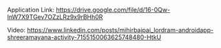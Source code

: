 Application Link: https://drive.google.com/file/d/16-0Qw-InW7X9TGev7OZzLRz9x9rBHh0R

Video: https://www.linkedin.com/posts/mihirbajpai_lordram-androidapp-shreeramayana-activity-7155150063625748480-HtkU
